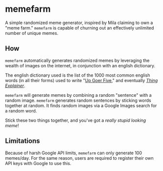 # memefarm
A simple randomized meme generator, inspired
by Mila claiming to own a "meme farm."
`memefarm` is capable of churning out an
effectively unlimited number of unique memes.

## How

`memefarm` automatically generates randomized memes by leveraging the wealth of
images on the internet, in conjunction with an english dictionary.

The english dictionary used is the list of the 1000 most common english words
(in all their forms) used to write "[Up Goer Five](https://xkcd.com/1133/),"
and eventually *[Thing Explainer](https://xkcd.com/thing-explainer/)*.

`memefarm` will generate memes by combining a random "sentence" with a random
image. `memefarm` generates random sentences by sticking words together at
random. It finds random images via a Google Images search for a random word.

Stick these two things together, and you've got a *really stupid looking meme*!

## Limitations

Because of harsh Google API limits, `memefarm` can only generate 100 memes/day.
For the same reason, users are required to register their own API keys with
Google to use this.
